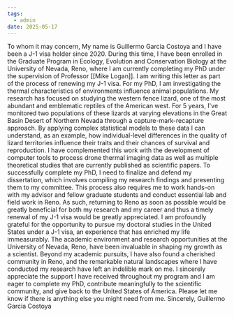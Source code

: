 ```yaml
---
tags:
  - admin
date: 2025-05-17
---
```

To whom it may concern,
My name is Guillermo Garcia Costoya and I have been a J-1 visa holder since 2020. During this time, I have been enrolled in the Graduate Program in Ecology, Evolution and Conservation Biology at the University of Nevada, Reno, where I am currently completing my PhD under the supervision of Professor [[Mike Logan]]. I am writing this letter as part of the process of renewing my J-1 visa.
For my PhD, I am investigating the thermal characteristics of environments influence animal populations. My research has focused on studying the western fence lizard, one of the most abundant and emblematic reptiles of the American west. For 5 years, I've monitored two populations of these lizards at varying elevations in the Great Basin Desert of Northern Nevada through a capture-mark-recapture approach. By applying complex statistical models to these data I can understand, as an example, how individual-level differences in the quality of lizard territories influence their traits and their chances of survival and reproduction. I have complemented this work with the development of computer tools to process drone thermal imaging data as well as multiple theoretical studies that are currently published as scientific papers. 
To successfully complete my PhD, I need to finalize and defend my dissertation, which involves compiling my research findings and presenting them to my committee. This process also requires me to work hands-on with my advisor and fellow graduate students and conduct essential lab and field work in Reno. As such, returning to Reno as soon as possible would be greatly beneficial for both my research and my career and thus a timely renewal of my J-1 visa would be greatly appreciated.
I am profoundly grateful for the opportunity to pursue my doctoral studies in the United States under a J-1 visa, an experience that has enriched my life immeasurably. The academic environment and research opportunities at the University of Nevada, Reno, have been invaluable in shaping my growth as a scientist. Beyond my academic pursuits, I have also found a cherished community in Reno, and the remarkable natural landscapes where I have conducted my research have left an indelible mark on me. I sincerely appreciate the support I have received throughout my program and I am eager to complete my PhD, contribute meaningfully to the scientific community, and give back to the United States of America.
Please let me know if there is anything else you might need from me. 
Sincerely,
Guillermo Garcia Costoya